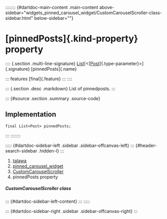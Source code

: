:::::::: {#dartdoc-main-content .main-content above-sidebar="widgets_pinned_carousel_widget/CustomCarouselScroller-class-sidebar.html" below-sidebar=""}
<div>

# [pinnedPosts]{.kind-property} property

</div>

:::: {.section .multi-line-signature}
[List](https://api.flutter.dev/flutter/dart-core/List-class.html)[\<[[Post](../../models_post_post_model/Post-class.html)]{.type-parameter}\>]{.signature}
[pinnedPosts]{.name}

::: features
[final]{.feature}
:::
::::

::: {.section .desc .markdown}
List of pinnedposts.
:::

::: {#source .section .summary .source-code}
## Implementation

``` language-dart
final List<Post> pinnedPosts;
```
:::
::::::::

::::: {#dartdoc-sidebar-left .sidebar .sidebar-offcanvas-left}
::: {#header-search-sidebar .hidden-l}
:::

1.  [talawa](../../index.html)
2.  [pinned_carousel_widget](../../widgets_pinned_carousel_widget/)
3.  [CustomCarouselScroller](../../widgets_pinned_carousel_widget/CustomCarouselScroller-class.html)
4.  pinnedPosts property

##### CustomCarouselScroller class

::: {#dartdoc-sidebar-left-content}
:::
:::::

::: {#dartdoc-sidebar-right .sidebar .sidebar-offcanvas-right}
:::
